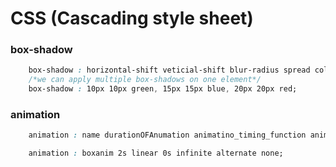 # CSS (Cascading style sheet)

### box-shadow 
```css
    box-shadow : horizontal-shift veticial-shift blur-radius spread color;
    /*we can apply multiple box-shadows on one element*/
    box-shadow : 10px 10px green, 15px 15px blue, 20px 20px red;
```


### animation 
```css
    animation : name durationOFAnumation animatino_timing_function animation_Dealy animation_iteration_count animation_direction animationfillmode;

    animation : boxanim 2s linear 0s infinite alternate none;
```